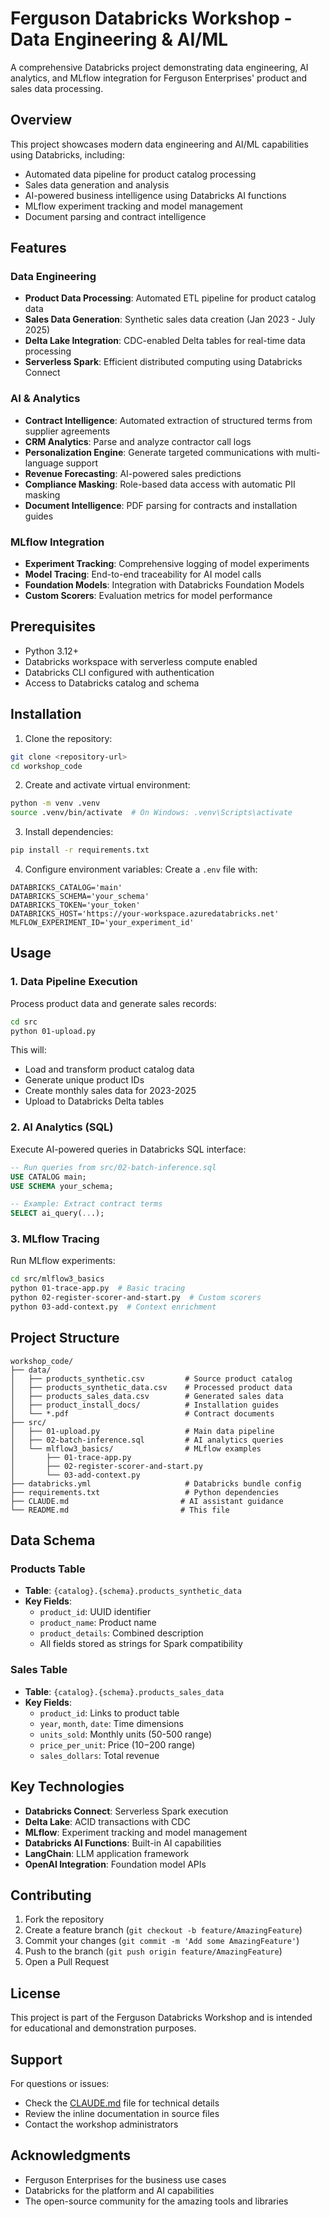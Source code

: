 # Ferguson Databricks Workshop - Data Engineering & AI/ML

A comprehensive Databricks project demonstrating data engineering, AI analytics, and MLflow integration for Ferguson Enterprises' product and sales data processing.

## Overview

This project showcases modern data engineering and AI/ML capabilities using Databricks, including:
- Automated data pipeline for product catalog processing
- Sales data generation and analysis
- AI-powered business intelligence using Databricks AI functions
- MLflow experiment tracking and model management
- Document parsing and contract intelligence

## Features

### Data Engineering
- **Product Data Processing**: Automated ETL pipeline for product catalog data
- **Sales Data Generation**: Synthetic sales data creation (Jan 2023 - July 2025)
- **Delta Lake Integration**: CDC-enabled Delta tables for real-time data processing
- **Serverless Spark**: Efficient distributed computing using Databricks Connect

### AI & Analytics
- **Contract Intelligence**: Automated extraction of structured terms from supplier agreements
- **CRM Analytics**: Parse and analyze contractor call logs
- **Personalization Engine**: Generate targeted communications with multi-language support
- **Revenue Forecasting**: AI-powered sales predictions
- **Compliance Masking**: Role-based data access with automatic PII masking
- **Document Intelligence**: PDF parsing for contracts and installation guides

### MLflow Integration
- **Experiment Tracking**: Comprehensive logging of model experiments
- **Model Tracing**: End-to-end traceability for AI model calls
- **Foundation Models**: Integration with Databricks Foundation Models
- **Custom Scorers**: Evaluation metrics for model performance

## Prerequisites

- Python 3.12+
- Databricks workspace with serverless compute enabled
- Databricks CLI configured with authentication
- Access to Databricks catalog and schema

## Installation

1. Clone the repository:
```bash
git clone <repository-url>
cd workshop_code
```

2. Create and activate virtual environment:
```bash
python -m venv .venv
source .venv/bin/activate  # On Windows: .venv\Scripts\activate
```

3. Install dependencies:
```bash
pip install -r requirements.txt
```

4. Configure environment variables:
Create a `.env` file with:
```env
DATABRICKS_CATALOG='main'
DATABRICKS_SCHEMA='your_schema'
DATABRICKS_TOKEN='your_token'
DATABRICKS_HOST='https://your-workspace.azuredatabricks.net'
MLFLOW_EXPERIMENT_ID='your_experiment_id'
```

## Usage

### 1. Data Pipeline Execution

Process product data and generate sales records:
```bash
cd src
python 01-upload.py
```

This will:
- Load and transform product catalog data
- Generate unique product IDs
- Create monthly sales data for 2023-2025
- Upload to Databricks Delta tables

### 2. AI Analytics (SQL)

Execute AI-powered queries in Databricks SQL interface:
```sql
-- Run queries from src/02-batch-inference.sql
USE CATALOG main;
USE SCHEMA your_schema;

-- Example: Extract contract terms
SELECT ai_query(...);
```

### 3. MLflow Tracing

Run MLflow experiments:
```bash
cd src/mlflow3_basics
python 01-trace-app.py  # Basic tracing
python 02-register-scorer-and-start.py  # Custom scorers
python 03-add-context.py  # Context enrichment
```

## Project Structure

```
workshop_code/
├── data/
│   ├── products_synthetic.csv         # Source product catalog
│   ├── products_synthetic_data.csv    # Processed product data
│   ├── products_sales_data.csv        # Generated sales data
│   ├── product_install_docs/          # Installation guides
│   └── *.pdf                          # Contract documents
├── src/
│   ├── 01-upload.py                   # Main data pipeline
│   ├── 02-batch-inference.sql         # AI analytics queries
│   └── mlflow3_basics/                # MLflow examples
│       ├── 01-trace-app.py
│       ├── 02-register-scorer-and-start.py
│       └── 03-add-context.py
├── databricks.yml                     # Databricks bundle config
├── requirements.txt                   # Python dependencies
├── CLAUDE.md                         # AI assistant guidance
└── README.md                         # This file
```

## Data Schema

### Products Table
- **Table**: `{catalog}.{schema}.products_synthetic_data`
- **Key Fields**: 
  - `product_id`: UUID identifier
  - `product_name`: Product name
  - `product_details`: Combined description
  - All fields stored as strings for Spark compatibility

### Sales Table
- **Table**: `{catalog}.{schema}.products_sales_data`
- **Key Fields**:
  - `product_id`: Links to product table
  - `year`, `month`, `date`: Time dimensions
  - `units_sold`: Monthly units (50-500 range)
  - `price_per_unit`: Price ($10-$200 range)
  - `sales_dollars`: Total revenue

## Key Technologies

- **Databricks Connect**: Serverless Spark execution
- **Delta Lake**: ACID transactions with CDC
- **MLflow**: Experiment tracking and model management
- **Databricks AI Functions**: Built-in AI capabilities
- **LangChain**: LLM application framework
- **OpenAI Integration**: Foundation model APIs

## Contributing

1. Fork the repository
2. Create a feature branch (`git checkout -b feature/AmazingFeature`)
3. Commit your changes (`git commit -m 'Add some AmazingFeature'`)
4. Push to the branch (`git push origin feature/AmazingFeature`)
5. Open a Pull Request

## License

This project is part of the Ferguson Databricks Workshop and is intended for educational and demonstration purposes.

## Support

For questions or issues:
- Check the [CLAUDE.md](CLAUDE.md) file for technical details
- Review the inline documentation in source files
- Contact the workshop administrators

## Acknowledgments

- Ferguson Enterprises for the business use cases
- Databricks for the platform and AI capabilities
- The open-source community for the amazing tools and libraries